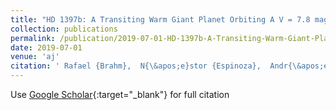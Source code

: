 ```yaml
---
title: "HD 1397b: A Transiting Warm Giant Planet Orbiting A V = 7.8 mag Subgiant Star Discovered by TESS"
collection: publications
permalink: /publication/2019-07-01-HD-1397b-A-Transiting-Warm-Giant-Planet-Orbiting-A-V-78-mag-Subgiant-Star-Discovered-by-TESS
date: 2019-07-01
venue: 'aj'
citation: ' Rafael {Brahm},  N{\&apos;e}stor {Espinoza},  Andr{\&apos;e}s {Jord{\&apos;a}n},  Thomas {Henning},  Paula {Sarkis},  Mat{\&apos;\i}as {Jones},  Mat{\&apos;\i}as {D{\&apos;\i}az},  James {Jenkins},  Leonardo {Vanzi},  Abner {Zapata},  Cristobal {Petrovich},  Diana {Kossakowski},  Markus {Rabus},  Felipe {Rojas},  Pascal {Torres}, &quot;HD 1397b: A Transiting Warm Giant Planet Orbiting A V = 7.8 mag Subgiant Star Discovered by TESS.&quot; aj, 2019.'
---
```

Use [Google Scholar](https://scholar.google.com/scholar?q=HD+1397b:+A+Transiting+Warm+Giant+Planet+Orbiting+A+V+=+7.8+mag+Subgiant+Star+Discovered+by+TESS){:target="_blank"} for full citation